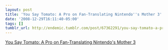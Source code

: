 ```yaml
---
layout: post
title: 'You Say Tomato: A Pro on Fan-Translating Nintendo''s Mother 3'
date: '2008-12-29T16:11:40-05:00'
tags: []
tumblr_url: http://endemic.tumblr.com/post/67362291/you-say-tomato-a-pro-on-fan-translating
---
```

[You Say Tomato: A Pro on Fan-Translating Nintendo's Mother 3](http://www.gamasutra.com/view/feature/3891/you_say_tomato_a_pro_on_.php)  
